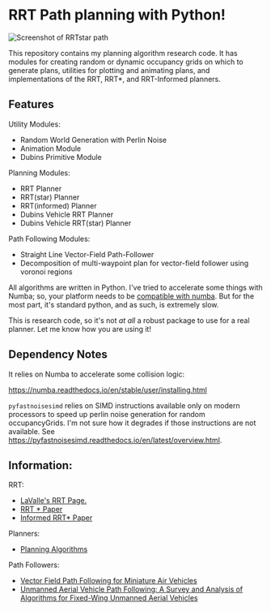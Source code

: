 # RRT Path planning with Python!

![Screenshot of RRTstar path](https://github.com/rland93/rrtplanner/blob/main/figure.png)

This repository contains my planning algorithm research code. It has modules for creating random or dynamic occupancy grids on which to generate plans, utilities for plotting and animating plans, and implementations of the RRT, RRT*, and RRT-Informed planners. 

## Features

Utility Modules:
+ Random World Generation with Perlin Noise
+ Animation Module
+ Dubins Primitive Module

Planning Modules:
+ RRT Planner
+ RRT(star) Planner
+ RRT(informed) Planner
+ Dubins Vehicle RRT Planner
+ Dubins Vehicle RRT(star) Planner

Path Following Modules:
+ Straight Line Vector-Field Path-Follower
+ Decomposition of multi-waypoint plan for vector-field follower using voronoi regions

All algorithms are written in Python. I've tried to accelerate some things with Numba; so, your platform needs to be [compatible with numba](https://numba.readthedocs.io/en/stable/user/installing.html). But for the most part, it's standard python, and as such, is extremely slow.

This is research code, so it's not *at all* a robust package to use for a real planner. Let me know how you are using it!

## Dependency Notes

It relies on Numba to accelerate some collision logic:

https://numba.readthedocs.io/en/stable/user/installing.html

`pyfastnoisesimd` relies on SIMD instructions available only on modern processors to speed up perlin noise generation for random occupancyGrids. I'm not sure how it degrades if those instructions are not available. See https://pyfastnoisesimd.readthedocs.io/en/latest/overview.html.

## Information:

RRT:

+ [LaValle's RRT Page.](http://lavalle.pl/rrt/)
+ [RRT * Paper](https://arxiv.org/abs/1005.0416)
+ [Informed RRT* Paper](https://arxiv.org/abs/1404.2334v3)

Planners:

+ [Planning Algorithms](http://lavalle.pl/planning/)

Path Followers:

+ [Vector Field Path Following for Miniature Air Vehicles](https://ieeexplore.ieee.org/document/4252175)
+ [Unmanned Aerial Vehicle Path Following: A Survey and Analysis of Algorithms for Fixed-Wing Unmanned Aerial Vehicles](https://ieeexplore.ieee.org/document/6712082)
